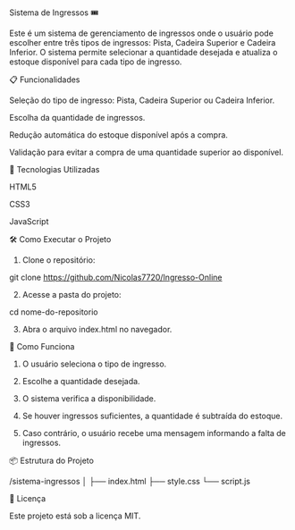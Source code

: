 Sistema de Ingressos 🎟

Este é um sistema de gerenciamento de ingressos onde o usuário pode escolher entre três tipos de ingressos: Pista, Cadeira Superior e Cadeira Inferior. O sistema permite selecionar a quantidade desejada e atualiza o estoque disponível para cada tipo de ingresso.

📋 Funcionalidades

Seleção do tipo de ingresso: Pista, Cadeira Superior ou Cadeira Inferior.

Escolha da quantidade de ingressos.

Redução automática do estoque disponível após a compra.

Validação para evitar a compra de uma quantidade superior ao disponível.


🚀 Tecnologias Utilizadas

HTML5

CSS3

JavaScript


🛠 Como Executar o Projeto

1. Clone o repositório:



git clone https://github.com/Nicolas7720/Ingresso-Online

2. Acesse a pasta do projeto:



cd nome-do-repositorio

3. Abra o arquivo index.html no navegador.



🧐 Como Funciona

1. O usuário seleciona o tipo de ingresso.


2. Escolhe a quantidade desejada.


3. O sistema verifica a disponibilidade.


4. Se houver ingressos suficientes, a quantidade é subtraída do estoque.


5. Caso contrário, o usuário recebe uma mensagem informando a falta de ingressos.



📦 Estrutura do Projeto

/sistema-ingressos
│
├── index.html
├── style.css
└── script.js


📝 Licença

Este projeto está sob a licença MIT.
